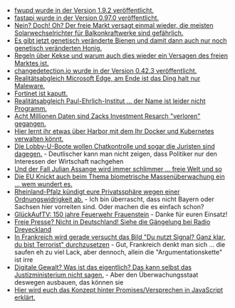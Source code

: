 * [fwupd wurde in der Version 1.9.2 veröffentlicht.](https://github.com/fwupd/fwupd/releases/tag/1.9.2)
* [fastapi wurde in der Version 0.97.0 veröffentlicht.](https://github.com/tiangolo/fastapi/releases/tag/0.97.0)
* [Nein? Doch! Oh? Der freie Markt versagt einmal wieder, die meisten Solarwechselrichter für Balkonkraftwerke sind gefährlich.](https://www.linux-magazin.de/news/bundesnetzagentur-mangelhafte-solarwechselrichtern-fuer-balkonkraftwerke/)
* [Es gibt jetzt genetisch veränderte Bienen und damit dann auch nur noch genetisch veränderten Honig.](https://netzfrauen.org/2023/06/11/gmobees/)
* [Regeln über Kekse und warum auch dies wieder ein Versagen des freien Marktes ist.](http://blog.fefe.de/?ts=9a794c63)
* [changedetection.io wurde in der Version 0.42.3 veröffentlicht.](https://github.com/dgtlmoon/changedetection.io/releases/tag/0.42.3)
* [Realitätsabgleich Microsoft Edge, am Ende ist das Ding halt nur Maleware.](https://www.borncity.com/blog/2023/06/13/zwischenruf-edge-die-malware-von-microsoft/)
* [Fortinet ist kaputt.](https://www.borncity.com/blog/2023/06/12/fortinet-fixt-kritischen-rce-bug-in-fortigate-ssl-vpns-juni-2023/)
* [Realitätsabgleich Paul-Ehrlich-Institut ... der Name ist leider nicht Programm.](https://impfentscheidung.online/ist-das-paul-ehrlich-institut-unehrlich/)
* [Acht Millionen Daten sind Zacks Investment Resarch "verloren" gegangen.](https://www.bleepingcomputer.com/news/security/have-i-been-pwned-warns-of-new-zacks-data-breach-impacting-8-million/)
* [Hier lernt ihr etwas über Harbor mit dem Ihr Docker und Kubernetes verwalten könnt.](https://4sysops.com/archives/harbor-a-trusted-cloud-native-registry-for-kubernetes-and-docker/)
* [Die Lobby-U-Boote wollen Chatkontrolle und sogar die Juristen sind dagegen.](https://netzpolitik.org/2023/staendige-vertreter-eu-staaten-wollen-chatkontrolle-trotz-warnung-ihrer-juristen/) - Deutlischer kann man nicht zeigen, dass Politiker nur den Interessen der Wirtschaft nachgehen
* [Und der Fall Julian Assange wird immer schlimmer ... freie Welt und so](https://netzpolitik.org/2023/julian-assange-britisches-gericht-ebnet-den-weg-zur-auslieferung/)
* [Die EU Knickt auch beim Thema biometrische Massenüberwachung ein ... wem wundert es.](https://netzpolitik.org/2023/ki-verordnung-kompromiss-zu-biometrischer-massenueberwachung-gescheitert/)
* [Rheinland-Pfalz kündigt eure Privatssphäre wegen einer Ordnungswidrigkeit ab.](https://netzpolitik.org/2023/innenministerkonferenz-polizei-setzt-ohne-rechtsgrundlage-handy-blitzer-ein-die-allen-ins-auto-filmen-und-das-auswerten/) - Ich bin überrascht, dass nicht Bayern oder Sachsen hier vorreiten sind. Oder machen die es einfach schon?
* [GlückAufTV: 150 jahre Feuerwehr Frauenstein](https://www.youtube.com/watch?v=aG4GPDv6bfY) - Danke für euren Einsatz!
* [Freie Presse? Nicht in Deutschland! Siehe die Gängelung bei Radio Dreyeckland](https://netzpolitik.org/2023/radio-dreyeckland-freiburger-journalist-soll-jetzt-doch-vor-gericht/)
* [In Frankreich wird gerade versucht das Bild "Du nutzt Signal? Ganz klar, du bist Terrorist" durchzusetzen](https://netzpolitik.org/2023/umstrittene-terror-ermittlungen-der-messenger-signal-als-kult-der-geheimhaltung/) - Gut, Frankreich denkt man sich ... die saufen eh zu viel Lack, aber dennoch, allein die "Argumentationskette" ist irre
* [Digitale Gewalt? Was ist das eigentlich? Das kann selbst das Justizministerium nicht sagen.](https://netzpolitik.org/2023/kritische-stellungnahmen-das-justizministerium-soll-digitale-gewalt-erstmal-definieren/) - Aber den Überwachungsstaat deswegen ausbauen, das können sie
* [Hier wird euch das Konzept hinter Promises/Versprechen in JavaScript erklärt.](https://www.freecodecamp.org/news/guide-to-javascript-promises/)

